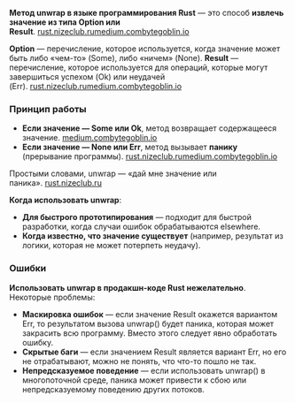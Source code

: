 **Метод unwrap в языке программирования Rust** — это способ **извлечь значение из типа Option или Result**. [rust.nizeclub.ru](https://rust.nizeclub.ru/_11.html)[medium.com](https://medium.com/@giorgio.martinez1926/unwrapping-values-with-rusts-unwrap-and-expect-tutorial-22-100-8836a98a23d6)[bytegoblin.io](https://bytegoblin.io/blog/unwrapping-values-with-rusts-unwrap-and-expect-tutorial-22-100.mdx)

**Option** — перечисление, которое используется, когда значение может быть либо «чем-то» (Some), либо «ничем» (None). **Result** — перечисление, которое используется для операций, которые могут завершиться успехом (Ok) или неудачей (Err). [rust.nizeclub.ru](https://rust.nizeclub.ru/_11.html)[medium.com](https://medium.com/@giorgio.martinez1926/unwrapping-values-with-rusts-unwrap-and-expect-tutorial-22-100-8836a98a23d6)[bytegoblin.io](https://bytegoblin.io/blog/unwrapping-values-with-rusts-unwrap-and-expect-tutorial-22-100.mdx)

### Принцип работы

- **Если значение — Some или Ok**, метод возвращает содержащееся значение. [medium.com](https://medium.com/@giorgio.martinez1926/unwrapping-values-with-rusts-unwrap-and-expect-tutorial-22-100-8836a98a23d6)[bytegoblin.io](https://bytegoblin.io/blog/unwrapping-values-with-rusts-unwrap-and-expect-tutorial-22-100.mdx)
- **Если значение — None или Err**, метод вызывает **панику** (прерывание программы). [rust.nizeclub.ru](https://rust.nizeclub.ru/_11.html)[medium.com](https://medium.com/@giorgio.martinez1926/unwrapping-values-with-rusts-unwrap-and-expect-tutorial-22-100-8836a98a23d6)[bytegoblin.io](https://bytegoblin.io/blog/unwrapping-values-with-rusts-unwrap-and-expect-tutorial-22-100.mdx)

Простыми словами, unwrap — «дай мне значение или паника». [rust.nizeclub.ru](https://rust.nizeclub.ru/_11.html)

**Когда использовать unwrap**:

- **Для быстрого прототипирования** — подходит для быстрой разработки, когда случаи ошибок обрабатываются elsewhere.
- **Когда известно, что значение существует** (например, результат из логики, которая не может потерпеть неудачу).

### Ошибки

**Использовать unwrap в продакшн-коде Rust нежелательно**. Некоторые проблемы:

- **Маскировка ошибок** — если значение Result окажется вариантом Err, то результатом вызова unwrap() будет паника, которая может закрасить всю программу. Вместо этого следует явно обработать ошибку.
- **Скрытые баги** — если значением Result является вариант Err, но его не отрабатывают, можно не понять, что что-то пошло не так.
- **Непредсказуемое поведение** — если использовать unwrap() в многопоточной среде, паника может привести к сбою или непредсказуемому поведению других потоков.